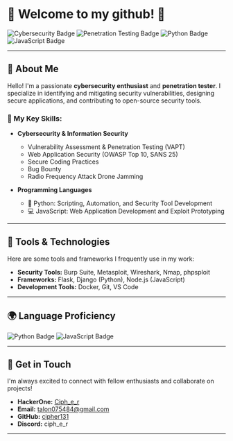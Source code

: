 # 👾 Welcome to my github!  👾

![Cybersecurity Badge](https://img.shields.io/badge/Cybersecurity-Expert-blue)
![Penetration Testing Badge](https://img.shields.io/badge/Penetration%20Testing-Professional-important)
![Python Badge](https://img.shields.io/badge/Python-Developer-green)
![JavaScript Badge](https://img.shields.io/badge/JavaScript-Enthusiast-yellow)

---

## 🌟 About Me  
Hello! I'm a passionate **cybersecurity enthusiast** and **penetration tester**. I specialize in identifying and mitigating security vulnerabilities, designing secure applications, and contributing to open-source security tools.  

### 💼 My Key Skills:  
- **Cybersecurity & Information Security**  
  - Vulnerability Assessment & Penetration Testing (VAPT)  
  - Web Application Security (OWASP Top 10, SANS 25)  
  - Secure Coding Practices
  - Bug Bounty
  - Radio Frequency Attack Drone Jamming

- **Programming Languages**  
  - 🐍 Python: Scripting, Automation, and Security Tool Development  
  - 💻 JavaScript: Web Application Development and Exploit Prototyping  

---

## 🔧 Tools & Technologies  
Here are some tools and frameworks I frequently use in my work:  
- **Security Tools:** Burp Suite, Metasploit, Wireshark, Nmap, phpsploit  
- **Frameworks:** Flask, Django (Python), Node.js (JavaScript)  
- **Development Tools:** Docker, Git, VS Code  

---

## 🌍 Language Proficiency  
![Python Badge](https://img.shields.io/badge/Code-Python-green)
![JavaScript Badge](https://img.shields.io/badge/Code-JavaScript-yellow)

---

## 🚀 Get in Touch  
I'm always excited to connect with fellow enthusiasts and collaborate on projects!  
- **HackerOne:** [Ciph_e_r](https://hackerone.com/ciph_e_r)  
- **Email:** talon075484@gmail.com
- **GitHub:** [cipher131](https://github.com/cipher131)
- **Discord:** ciph_e_r

---


